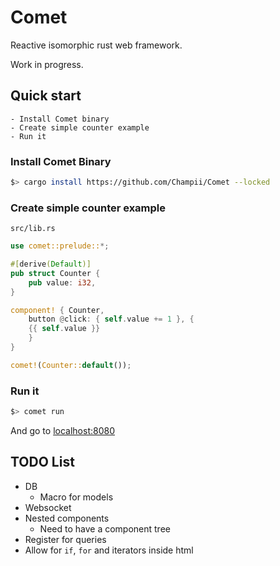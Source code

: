 # Comet

Reactive isomorphic rust web framework.

Work in progress.

## Quick start

    - Install Comet binary
    - Create simple counter example
    - Run it

### Install Comet Binary

```bash
$> cargo install https://github.com/Champii/Comet --locked
```

### Create simple counter example

`src/lib.rs`

```rust
use comet::prelude::*;

#[derive(Default)]
pub struct Counter {
    pub value: i32,
}

component! { Counter,
    button @click: { self.value += 1 }, {
	{{ self.value }}
    }
}

comet!(Counter::default());
```

### Run it

```bash
$> comet run
```

And go to [localhost:8080](http://localhost:8080)

## TODO List
- DB
    - Macro for models
- Websocket
- Nested components
    - Need to have a component tree
- Register for queries
- Allow for `if`, `for` and iterators inside html

